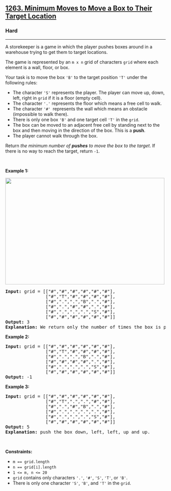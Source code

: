 <h2><a href="https://leetcode.com/problems/minimum-moves-to-move-a-box-to-their-target-location/">1263. Minimum Moves to Move a Box to Their Target Location</a></h2><h3>Hard</h3><hr><div><p>A storekeeper is a game in which the player pushes boxes around in a warehouse trying to get them to target locations.</p>

<p>The game is represented by an <code>m x n</code> grid of characters <code>grid</code> where each element is a wall, floor, or box.</p>

<p>Your task is to move the box <code>'B'</code> to the target position <code>'T'</code> under the following rules:</p>

<ul>
	<li>The character <code>'S'</code> represents the player. The player can move up, down, left, right in <code>grid</code> if it is a floor (empty cell).</li>
	<li>The character <code>'.'</code> represents the floor which means a free cell to walk.</li>
	<li>The character <code>'#' </code>represents the wall which means an obstacle (impossible to walk there).</li>
	<li>There is only one box <code>'B'</code> and one target cell <code>'T'</code> in the <code>grid</code>.</li>
	<li>The box can be moved to an adjacent free cell by standing next to the box and then moving in the direction of the box. This is a <strong>push</strong>.</li>
	<li>The player cannot walk through the box.</li>
</ul>

<p>Return <em>the minimum number of <strong>pushes</strong> to move the box to the target</em>. If there is no way to reach the target, return <code>-1</code>.</p>

<p>&nbsp;</p>
<p><strong>Example 1:</strong></p>
<img alt="" src="https://assets.leetcode.com/uploads/2019/11/06/sample_1_1620.png" style="width: 500px; height: 335px;">
<pre><strong>Input:</strong> grid = [["#","#","#","#","#","#"],
               ["#","T","#","#","#","#"],
               ["#",".",".","B",".","#"],
               ["#",".","#","#",".","#"],
               ["#",".",".",".","S","#"],
               ["#","#","#","#","#","#"]]
<strong>Output:</strong> 3
<strong>Explanation:</strong> We return only the number of times the box is pushed.</pre>

<p><strong>Example 2:</strong></p>

<pre><strong>Input:</strong> grid = [["#","#","#","#","#","#"],
               ["#","T","#","#","#","#"],
               ["#",".",".","B",".","#"],
               ["#","#","#","#",".","#"],
               ["#",".",".",".","S","#"],
               ["#","#","#","#","#","#"]]
<strong>Output:</strong> -1
</pre>

<p><strong>Example 3:</strong></p>

<pre><strong>Input:</strong> grid = [["#","#","#","#","#","#"],
               ["#","T",".",".","#","#"],
               ["#",".","#","B",".","#"],
               ["#",".",".",".",".","#"],
               ["#",".",".",".","S","#"],
               ["#","#","#","#","#","#"]]
<strong>Output:</strong> 5
<strong>Explanation:</strong> push the box down, left, left, up and up.
</pre>

<p>&nbsp;</p>
<p><strong>Constraints:</strong></p>

<ul>
	<li><code>m == grid.length</code></li>
	<li><code>n == grid[i].length</code></li>
	<li><code>1 &lt;= m, n &lt;= 20</code></li>
	<li><code>grid</code> contains only characters <code>'.'</code>, <code>'#'</code>, <code>'S'</code>, <code>'T'</code>, or <code>'B'</code>.</li>
	<li>There is only one character <code>'S'</code>, <code>'B'</code>, and <code>'T'</code> in the <code>grid</code>.</li>
</ul>
</div>